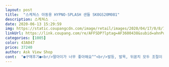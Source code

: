 ```yaml
---
layout: post 
title:  "스케쳐스 아동용 HYPNO-SPLASH 샌들 SK0GS20M081" 
description: 스케쳐스  ..
date: 2020-06-13 15:29:59 
img: https://static.coupangcdn.com/image/retail/images/2020/04/17/0/8/77db5cc9-50c6-41fe-9a5d-c69fd538d417.jpg 
linkUrl: https://link.coupang.com/re/AFFSDP?lptag=AF3600438&subid=ahnPublicAsk&pageKey=1491729542&itemId=2560772996&vendorItemId=70546097802&traceid=V0-113-f067ec95164b5260 
categories: [1005] 
color: 43A047 
price: 37240 
author: Ask View Shop 
cont:  "●구매후기●<br/>딸아이가 너무 좋아해요^^<br/>발등, 발목, 뒤꿈치 모두 조절이 가능해서 아이 신기에 더 좋아요.<br/> 저렴하게 구입해서 엄마로는 더 귿 ㅋ<br/>불 나오는 모델인지 몰랐는데 불 나와서 더 좋아하고,<br/>사이즈 살짝 크지만 찍찍이로 조여주니 편히 맞네요<br/>생각보다 받아보니 더 화사하고 이쁘네요^^<br/>스포티한 디자인이여도 색이 화사하고 불빛이 이뻐서 원피스에도 잘어울려요<br/>아이가 led 신발을 원해서 구매했어요<br/>알록달록 화사해서 아이가 좋아해요.<br/><br/>" 
---
```

